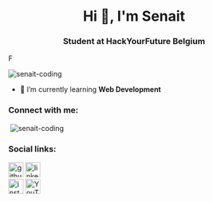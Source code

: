 

# <h1 align="center">Hi 👋, I'm Senait</h1>
<h3 align="center">Student at HackYourFuture Belgium</h3>

F
<p align="left"> <img src="https://komarev.com/ghpvc/?username=senait-coding&label=Profile%20views&color=0e75b6&style=flat" alt="senait-coding" /> </p>

- 🌱 I’m currently learning **Web Development**

<h3 align="left">Connect with me:</h3>

<p>&nbsp;<img align="center" src="https://github-readme-stats.vercel.app/api?username=senait-coding&show_icons=true&locale=en" alt="senait-coding" /></p>

  
### Social links:

[<img src='https://cdn.jsdelivr.net/npm/simple-icons@3.0.1/icons/github.svg' alt='github' height='30'>](https://github.com/Senait-coding/Senait-coding) 
[<img src='https://cdn.jsdelivr.net/npm/simple-icons@3.0.1/icons/linkedin.svg' alt='linkedin' height='30'>](https://www.linkedin.com/in/senait-b-86944277)  
[<img src='https://cdn.jsdelivr.net/npm/simple-icons@3.0.1/icons/instagram.svg' alt='instagram' height='30'>](https://www.instagram.com/yenejojo)
[<img src='https://cdn.jsdelivr.net/npm/simple-icons@3.0.1/icons/youtube.svg' alt='YouTube' height='30'>](https://www.youtube.com/c/YejojoTube)  







